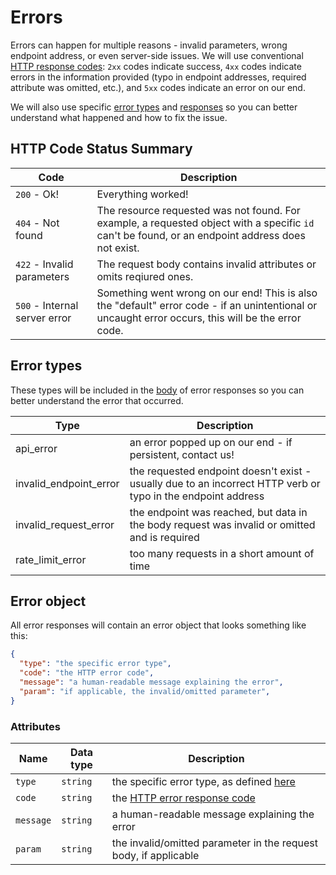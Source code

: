 # Errors

Errors can happen for multiple reasons - invalid parameters, wrong endpoint address, or even server-side issues. We will use conventional [HTTP response codes](#http-code-status-summary): `2xx` codes indicate success, `4xx` codes indicate errors in the information provided (typo in endpoint addresses, required attribute was omitted, etc.), and `5xx` codes indicate an error on our end.

We will also use specific [error types](#error-types) and [responses](#error-object) so you can better understand what happened and how to fix the issue.

## HTTP Code Status Summary
Code | Description
-|-
`200` - Ok! | Everything worked!
`404` - Not found | The resource requested was not found. For example, a requested object with a specific `id` can't be found, or an endpoint address does not exist.
`422` - Invalid parameters | The request body contains invalid attributes or omits reqiured ones.
`500` - Internal server error | Something went wrong on our end! This is also the "default" error code - if an unintentional or uncaught error occurs, this will be the error code.

## Error types
These types will be included in the [body](#error-object) of error responses so you can better understand the error that occurred.

Type | Description
-|-
api_error | an error popped up on our end - if persistent, contact us!
invalid_endpoint_error | the requested endpoint doesn't exist - usually due to an incorrect HTTP verb or typo in the endpoint address
invalid_request_error | the endpoint was reached, but data in the body request was invalid or omitted and is required
rate_limit_error | too many requests in a short amount of time

## Error object
All error responses will contain an error object that looks something like this:
```json
{
  "type": "the specific error type",
  "code": "the HTTP error code",
  "message": "a human-readable message explaining the error",
  "param": "if applicable, the invalid/omitted parameter",
}
```
### Attributes
Name | Data type | Description
-|-|-
`type` | `string` | the specific error type, as defined [here](#error-types)
`code` | `string` | the [HTTP error response code](#http-code-status-summary)
`message` | `string` | a human-readable message explaining the error
`param` | `string` | the invalid/omitted parameter in the request body, if applicable
